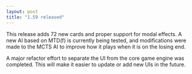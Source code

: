 ```yaml
---
layout: post
title: "1.59 released"
---
```


This release adds 72 new cards and proper support for modal effects. A new AI
based on MTD(f) is currently being tested, and modifications were made to the
MCTS AI to improve how it plays when it is on the losing end.

A major refactor effort to separate the UI from the core game engine was
completed. This will make it easier to update or add new UIs in the future.
